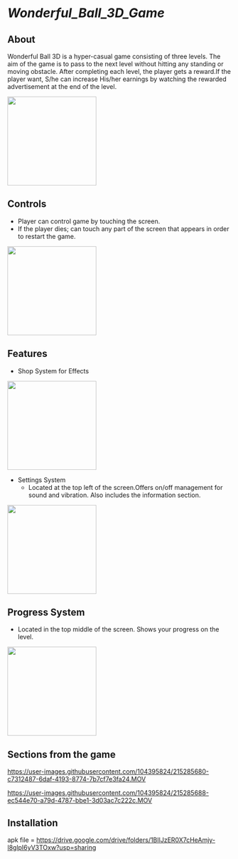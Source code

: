 # _Wonderful_Ball_3D_Game_

## About
Wonderful Ball 3D is a hyper-casual game consisting of three levels. The aim of the game is to pass to the next level without hitting any standing or moving obstacle. After completing each level, the player gets a reward.If the player want, S/he can increase His/her earnings by watching the rewarded advertisement at the end of the level.


<img src="https://user-images.githubusercontent.com/99080432/214618167-f6b14e91-05cf-43e1-af75-4760d534b334.png" width="200">

## Controls
- Player can control game by touching the screen.
- If the player dies; can touch any part of the screen that appears in order to restart the game.

<img src="https://user-images.githubusercontent.com/99080432/214945138-2a0afc57-8397-4c6b-a459-64c20ada0aea.gif" width="200"> 


## Features
- Shop System for Effects

<img src="https://user-images.githubusercontent.com/99080432/214931258-2fa7c8fd-f0bc-4f0c-9098-6be036e481e4.gif" width="200"> 


- Settings System
  * Located at the top left of the screen.Offers on/off management for sound and vibration. Also includes the information section.


<img src="https://user-images.githubusercontent.com/99080432/214942422-6a922d76-99bf-4bae-b09c-33d4c53d0d0e.gif" width="200"> 

## Progress System 
- Located in the top middle of the screen. Shows your progress on the level.


<img src="https://user-images.githubusercontent.com/99080432/214660126-0252150a-ecaa-4364-876a-ad86d9e6c6b2.png" width="200"> 

## Sections from the game


https://user-images.githubusercontent.com/104395824/215285680-c7312487-6daf-4193-8774-7b7cf7e3fa24.MOV



https://user-images.githubusercontent.com/104395824/215285688-ec544e70-a79d-4787-bbe1-3d03ac7c222c.MOV


## Installation

apk file = https://drive.google.com/drive/folders/1BIlJzER0X7cHeAmjy-l8glpI6yV3TOxw?usp=sharing
